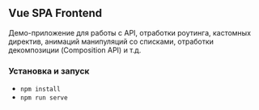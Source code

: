 ## Vue SPA Frontend
Демо-приложение для работы с API, отработки роутинга, кастомных директив, анимаций манипуляций со списками, отработки декомпозиции (Composition API) и т.д.


### Установка и запуск
- `npm install`
- `npm run serve`
